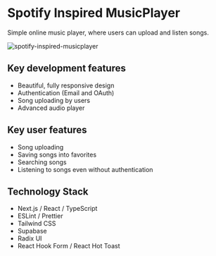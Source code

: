 # Spotify Inspired MusicPlayer
Simple online music player, where users can upload and listen songs.

![spotify-inspired-musicplayer](https://github.com/kirillyan8/spotify-inspired-musicplayer/assets/99244612/095fb799-3045-46e5-a5a7-25f7825feab8)

## Key development features
* Beautiful, fully responsive design
* Authentication (Email and OAuth)
* Song uploading by users
* Advanced audio player

## Key user features
* Song uploading
* Saving songs into favorites
* Searching songs
* Listening to songs even without authentication

## Technology Stack
* Next.js / React / TypeScript
* ESLint / Prettier
* Tailwind CSS
* Supabase
* Radix UI
* React Hook Form / React Hot Toast
